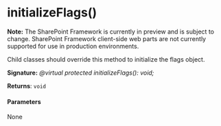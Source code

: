 # initializeFlags()
**Note:** The SharePoint Framework is currently in preview and is subject to change. SharePoint Framework client-side web parts are not currently supported for use in production environments.



Child classes should override this method to initialize the flags object.

**Signature:** _@virtual protected initializeFlags(): void;_

**Returns**: `void`





#### Parameters
None


